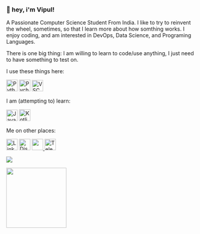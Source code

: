 <!--
**vipulchaturvedi/vipulchaturvedi** is a ✨ _special_ ✨ repository because its `README.md` (this file) appears on your GitHub profile. -->


### 👋 hey, i'm Vipul!
A Passionate Computer Science Student From India. I like to try to reinvent the wheel, sometimes, so that I learn more about how somthing works.
I enjoy coding, and am interested in DevOps, Data Science, and Programing Languages.

There is one big thing: I am willing to learn to code/use anything, I just need to have something to test on.


I use these things here:

<p align="left">
  <img alt="Python Icon" src="https://i.imgur.com/GZRmmx6.png" height="31px" width="30">
  <img alt="Pycharm Icon" src="https://seeklogo.com/images/P/pycharm-logo-51B1427388-seeklogo.com.png" height="31px" width="30">
  <img alt="VSCode icon" src="https://upload.wikimedia.org/wikipedia/commons/thumb/9/9a/Visual_Studio_Code_1.35_icon.svg/1200px-Visual_Studio_Code_1.35_icon.svg.png" height="30px" width="30">
</p>

I am (attempting to) learn:

<p align="left">
  <img alt="Javascript Icon" src="https://upload.wikimedia.org/wikipedia/commons/thumb/9/99/Unofficial_JavaScript_logo_2.svg/1200px-Unofficial_JavaScript_logo_2.svg.png" height="30px" width="30">
  <img alt="Kotlin Icon" src="https://upload.wikimedia.org/wikipedia/commons/d/d4/Kotlin_logo.svg" height="31px" width="30">
</p>

Me on other places:
<p align="left" margin="auto">
    <a href="https://linkedin.com/in/chaturvedivipul"><img alt="LinkedIn" title="LinkedIn" height="30"  width="30" src="https://raw.githubusercontent.com/peterthehan/peterthehan/master/assets/linkedin.svg"></a>
 <a href="https://discord.com/users/645995676953608202"><img alt="Discord" title="Discord" height="30" width="30"  src="https://raw.githubusercontent.com/peterthehan/peterthehan/master/assets/discord.svg"></a>
  <a href="https://www.reddit.com/user/VipulChaturvedi">
  <img src="https://cdn2.iconfinder.com/data/icons/social-media-flat-7/64/Social-media_Reddit-512.png" height="30px" width="30">
    </a>
    <a href="https://t.me/vipulchaturvedi"><img alt="Telegram" title="Telegram" height="30"  width="30" src="https://telegram.org/img/t_logo.svg"></a>
</p>


<img src="https://komarev.com/ghpvc/?username=vipulchaturvedi&color=blueviolet&style=flat">
<p align="left">
  <img height="160em" src="https://github-readme-stats-eight-theta.vercel.app/api?username=vipulchaturvedi&show_icons=true&theme=algolia&include_all_commits=true&count_private=true"/>
</a>
</p>
